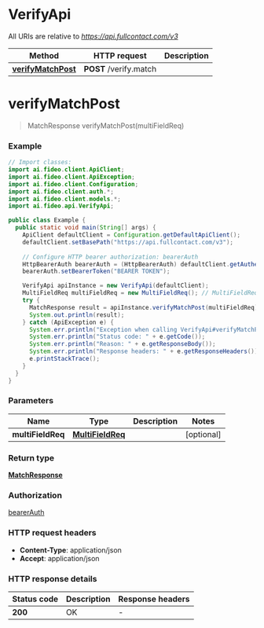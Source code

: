 # VerifyApi

All URIs are relative to *https://api.fullcontact.com/v3*

| Method | HTTP request | Description |
|------------- | ------------- | -------------|
| [**verifyMatchPost**](VerifyApi.md#verifyMatchPost) | **POST** /verify.match |  |


<a id="verifyMatchPost"></a>
# **verifyMatchPost**
> MatchResponse verifyMatchPost(multiFieldReq)



### Example
```java
// Import classes:
import ai.fideo.client.ApiClient;
import ai.fideo.client.ApiException;
import ai.fideo.client.Configuration;
import ai.fideo.client.auth.*;
import ai.fideo.client.models.*;
import ai.fideo.api.VerifyApi;

public class Example {
  public static void main(String[] args) {
    ApiClient defaultClient = Configuration.getDefaultApiClient();
    defaultClient.setBasePath("https://api.fullcontact.com/v3");
    
    // Configure HTTP bearer authorization: bearerAuth
    HttpBearerAuth bearerAuth = (HttpBearerAuth) defaultClient.getAuthentication("bearerAuth");
    bearerAuth.setBearerToken("BEARER TOKEN");

    VerifyApi apiInstance = new VerifyApi(defaultClient);
    MultiFieldReq multiFieldReq = new MultiFieldReq(); // MultiFieldReq | 
    try {
      MatchResponse result = apiInstance.verifyMatchPost(multiFieldReq);
      System.out.println(result);
    } catch (ApiException e) {
      System.err.println("Exception when calling VerifyApi#verifyMatchPost");
      System.err.println("Status code: " + e.getCode());
      System.err.println("Reason: " + e.getResponseBody());
      System.err.println("Response headers: " + e.getResponseHeaders());
      e.printStackTrace();
    }
  }
}
```

### Parameters

| Name | Type | Description  | Notes |
|------------- | ------------- | ------------- | -------------|
| **multiFieldReq** | [**MultiFieldReq**](MultiFieldReq.md)|  | [optional] |

### Return type

[**MatchResponse**](MatchResponse.md)

### Authorization

[bearerAuth](../README.md#bearerAuth)

### HTTP request headers

 - **Content-Type**: application/json
 - **Accept**: application/json

### HTTP response details
| Status code | Description | Response headers |
|-------------|-------------|------------------|
| **200** | OK |  -  |

